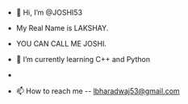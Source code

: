 - 👋 Hi, I’m @JOSHI53
- My Real Name is LAKSHAY.
- YOU CAN CALL ME JOSHI.

- 🌱 I’m currently learning C++ and Python 
- 
- 📫 How to reach me -- lbharadwaj53@gmail.com

<!---
JOSHI53/JOSHI53 is a ✨ special ✨ repository because its `README.md` (this file) appears on your GitHub profile.
You can click the Preview link to take a look at your changes.
--->
